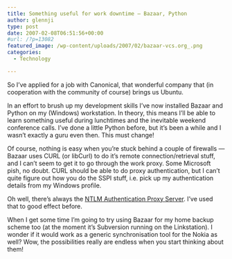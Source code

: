 ```yaml
---
title: Something useful for work downtime – Bazaar, Python
author: glennji
type: post
date: 2007-02-08T06:51:56+00:00
#url: /?p=13082
featured_image: /wp-content/uploads/2007/02/bazaar-vcs.org_.png
categories:
  - Technology

---
```

So I&#8217;ve applied for a job with Canonical, that wonderful company that (in cooperation with the community of course) brings us Ubuntu.
  
In an effort to brush up my development skills I&#8217;ve now installed Bazaar and Python on my (Windows) workstation. In theory, this means I&#8217;ll be able to learn something useful during lunchtimes and the inevitable weekend conference calls. I&#8217;ve done a little Python before, but it&#8217;s been a while and I wasn&#8217;t exactly a guru even then. This must change!
  
Of course, nothing is easy when you&#8217;re stuck behind a couple of firewalls &#8212; Bazaar uses CURL (or libCurl) to do it&#8217;s remote connection/retrieval stuff, and I can&#8217;t seem to get it to go through the work proxy. Some Microsoft pish, no doubt. CURL should be able to do proxy authentication, but I can&#8217;t quite figure out how you do the SSPI stuff, i.e. pick up my authentication details from my Windows profile.
  
Oh well, there&#8217;s always the [NTLM Authentication Proxy Server][1]. I&#8217;ve used that to good effect before.
  
When I get some time I&#8217;m going to try using Bazaar for my home backup scheme too (at the moment it&#8217;s Subversion running on the Linkstation). I wonder if it would work as a generic synchronisation tool for the Nokia as well? Wow, the possibilities really are endless when you start thinking about them!

 [1]: http://ntlmaps.sourceforge.net/ "link"
